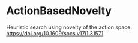 # ActionBasedNovelty
Heuristic search using novelty of the action space. https://doi.org/10.1609/socs.v17i1.31571
